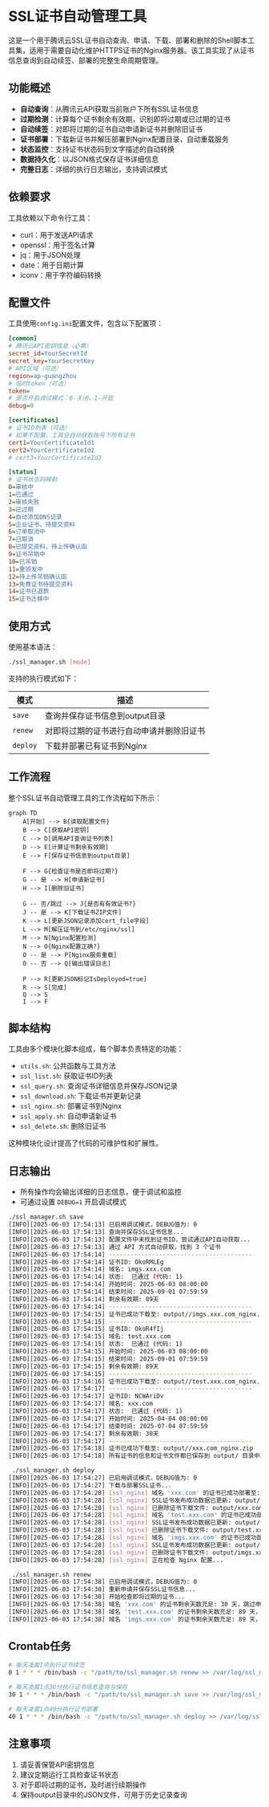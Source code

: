 # SSL证书自动管理工具

这是一个用于腾讯云SSL证书自动查询、申请、下载、部署和删除的Shell脚本工具集，适用于需要自动化维护HTTPS证书的Nginx服务器。该工具实现了从证书信息查询到自动续签、部署的完整生命周期管理。

## 功能概述

- **自动查询**：从腾讯云API获取当前账户下所有SSL证书信息
- **过期检测**：计算每个证书剩余有效期，识别即将过期或已过期的证书
- **自动续签**：对即将过期的证书自动申请新证书并删除旧证书
- **证书部署**：下载新证书并解压部署到Nginx配置目录，自动重载服务
- **状态监控**：支持证书状态码到文字描述的自动转换
- **数据持久化**：以JSON格式保存证书详细信息
- **完整日志**：详细的执行日志输出，支持调试模式

## 依赖要求

工具依赖以下命令行工具：
- curl：用于发送API请求
- openssl：用于签名计算
- jq：用于JSON处理
- date：用于日期计算
- iconv：用于字符编码转换

## 配置文件

工具使用`config.ini`配置文件，包含以下配置项：

```ini
[common]
# 腾讯云API密钥信息（必需）
secret_id=YourSecretId
secret_key=YourSecretKey
# API区域（可选）
region=ap-guangzhou
# 临时token（可选）
token=
# 是否开启调试模式：0-关闭，1-开启
debug=0

[certificates]
# 证书ID列表（可选）
# 如果不配置，工具会自动获取账号下所有证书
cert1=YourCertificateId1
cert2=YourCertificateId2
# cert3=YourCertificateId3

[status]
# 证书状态码映射
0=审核中
1=已通过
2=审核失败
3=已过期
4=自动添加DNS记录
5=企业证书，待提交资料
6=订单取消中
7=已取消
8=已提交资料，待上传确认函
9=证书吊销中
10=已吊销
11=重颁发中
12=待上传吊销确认函
13=免费证书待提交资料
14=证书已退款
15=证书迁移中
```

## 使用方式

使用基本语法：
```bash
./ssl_manager.sh [mode]
```

支持的执行模式如下：

| 模式 | 描述 |
|------|------|
| `save` | 查询并保存证书信息到output目录 |
| `renew` | 对即将过期的证书进行自动申请并删除旧证书 |
| `deploy` | 下载并部署已有证书到Nginx |

## 工作流程

整个SSL证书自动管理工具的工作流程如下所示：

```mermaid
graph TD
    A[开始] --> B{读取配置文件}
    B --> C[获取API密钥]
    C --> D[调用API查询证书列表]
    D --> E[计算证书剩余有效期]
    E --> F[保存证书信息到output目录]
    
    F --> G{检查证书是否即将过期?}
    G -- 是 --> H[申请新证书]
    H --> I[删除旧证书]
    
    G -- 否/跳过 --> J{是否有有效证书?}
    J -- 是 --> K[下载证书ZIP文件]
    K --> L[更新JSON记录添加cert_file字段]
    L --> M[解压证书到/etc/nginx/ssl]
    M --> N[Nginx配置检测]
    N --> O{Nginx配置正确?}
    O -- 是 --> P[Nginx服务重载]
    O -- 否 --> Q[输出错误日志]
    
    P --> R[更新JSON标记IsDeployed=true]
    R --> S[完成]
    Q --> S
    I --> F
```

## 脚本结构

工具由多个模块化脚本组成，每个脚本负责特定的功能：

- `utils.sh`: 公共函数与工具方法
- `ssl_list.sh`: 获取证书ID列表
- `ssl_query.sh`: 查询证书详细信息并保存JSON记录
- `ssl_download.sh`: 下载证书并更新记录
- `ssl_nginx.sh`: 部署证书到Nginx
- `ssl_apply.sh`: 自动申请新证书
- `ssl_delete.sh`: 删除旧证书

这种模块化设计提高了代码的可维护性和扩展性。

## 日志输出

- 所有操作均会输出详细的日志信息，便于调试和监控
- 可通过设置 `DEBUG=1` 开启调试模式

```bash
./ssl_manager.sh save
[INFO][2025-06-03 17:54:13] 已启用调试模式，DEBUG值为: 0
[INFO][2025-06-03 17:54:13] 查询并保存SSL证书信息...
[INFO][2025-06-03 17:54:13] 配置文件中未找到证书ID，尝试通过API自动获取...
[INFO][2025-06-03 17:54:13] 通过 API 方式自动获取，找到 3 个证书
[INFO][2025-06-03 17:54:14] ----------------------------------------
[INFO][2025-06-03 17:54:14] 证书ID: OkoRMLEg
[INFO][2025-06-03 17:54:14] 域名: imgs.xxx.com
[INFO][2025-06-03 17:54:14] 状态:  已通过 (代码: 1)
[INFO][2025-06-03 17:54:14] 开始时间: 2025-06-03 08:00:00
[INFO][2025-06-03 17:54:14] 结束时间: 2025-09-01 07:59:59
[INFO][2025-06-03 17:54:14] 剩余有效期: 89天
[INFO][2025-06-03 17:54:14] ----------------------------------------
[INFO][2025-06-03 17:54:15] 证书已成功下载至: output//imgs.xxx.com_nginx.zip
[INFO][2025-06-03 17:54:15] ----------------------------------------
[INFO][2025-06-03 17:54:15] 证书ID: OkoR4fIj
[INFO][2025-06-03 17:54:15] 域名: test.xxx.com
[INFO][2025-06-03 17:54:15] 状态:  已通过 (代码: 1)
[INFO][2025-06-03 17:54:15] 开始时间: 2025-06-03 08:00:00
[INFO][2025-06-03 17:54:15] 结束时间: 2025-09-01 07:59:59
[INFO][2025-06-03 17:54:15] 剩余有效期: 89天
[INFO][2025-06-03 17:54:15] ----------------------------------------
[INFO][2025-06-03 17:54:16] 证书已成功下载至: output//test.xxx.com_nginx.zip
[INFO][2025-06-03 17:54:17] ----------------------------------------
[INFO][2025-06-03 17:54:17] 证书ID: NCWAriDv
[INFO][2025-06-03 17:54:17] 域名: xxx.com
[INFO][2025-06-03 17:54:17] 状态:  已通过 (代码: 1)
[INFO][2025-06-03 17:54:17] 开始时间: 2025-04-04 08:00:00
[INFO][2025-06-03 17:54:17] 结束时间: 2025-07-04 07:59:59
[INFO][2025-06-03 17:54:17] 剩余有效期: 30天
[INFO][2025-06-03 17:54:17] ----------------------------------------
[INFO][2025-06-03 17:54:18] 证书已成功下载至: output//xxx.com_nginx.zip
[INFO][2025-06-03 17:54:18] 所有证书的信息和证书文件都已保存到 output/ 目录中。

 ./ssl_manager.sh deploy
[INFO][2025-06-03 17:54:27] 已启用调试模式，DEBUG值为: 0
[INFO][2025-06-03 17:54:27] 下载与部署SSL证书...
[INFO][2025-06-03 17:54:28] [ssl_nginx] 域名 'xxx.com' 的证书已成功部署至: /etc/pki/nginx/
[INFO][2025-06-03 17:54:28] [ssl_nginx] SSL证书发布成功数据已更新: output/NCWAriDv.json
[INFO][2025-06-03 17:54:28] [ssl_nginx] 已删除证书下载文件: output/xxx.com_nginx.zip
[INFO][2025-06-03 17:54:28] [ssl_nginx] 域名 'test.xxx.com' 的证书已成功部署至: /etc/pki/nginx/
[INFO][2025-06-03 17:54:28] [ssl_nginx] SSL证书发布成功数据已更新: output/OkoR4fIj.json
[INFO][2025-06-03 17:54:28] [ssl_nginx] 已删除证书下载文件: output/test.xxx.com_nginx.zip
[INFO][2025-06-03 17:54:28] [ssl_nginx] 域名 'imgs.xxx.com' 的证书已成功部署至: /etc/pki/nginx/
[INFO][2025-06-03 17:54:28] [ssl_nginx] SSL证书发布成功数据已更新: output/OkoRMLEg.json
[INFO][2025-06-03 17:54:28] [ssl_nginx] 已删除证书下载文件: output/imgs.xxx.com_nginx.zip
[INFO][2025-06-03 17:54:28] [ssl_nginx] 正在检查 Nginx 配置...

 ./ssl_manager.sh renew
[INFO][2025-06-03 17:54:38] 已启用调试模式，DEBUG值为: 0
[INFO][2025-06-03 17:54:38] 重新申请并保存SSL证书信息...
[INFO][2025-06-03 17:54:38] 开始检查即将过期的证书...
[INFO][2025-06-03 17:54:38] 域名 'xxx.com' 的证书剩余天数充足: 30 天，跳过申请。
[INFO][2025-06-03 17:54:38] 域名 'test.xxx.com' 的证书剩余天数充足: 89 天，跳过申请。
[INFO][2025-06-03 17:54:38] 域名 'imgs.xxx.com' 的证书剩余天数充足: 89 天，跳过申请。

```

## Crontab任务

```bash
# 每天凌晨1点执行证书续签
0 1 * * * /bin/bash -c "/path/to/ssl_manager.sh renew >> /var/log/ssl_manager.log 2>&1"

# 每天凌晨1点30分执行证书信息查询与保存
30 1 * * * /bin/bash -c "/path/to/ssl_manager.sh save >> /var/log/ssl_manager.log 2>&1"

# 每天凌晨1点40分执行证书部署
40 1 * * * /bin/bash -c "/path/to/ssl_manager.sh deploy >> /var/log/ssl_manager.log 2>&1"
```

## 注意事项

1. 请妥善保管API密钥信息
2. 建议定期运行工具检查证书状态
3. 对于即将过期的证书，及时进行续期操作
4. 保持output目录中的JSON文件，可用于历史记录查询